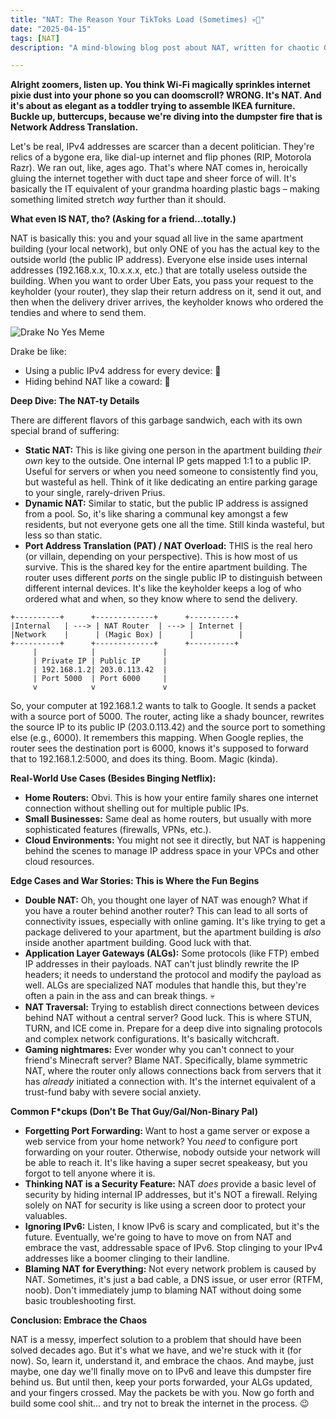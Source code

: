 ```yaml
---
title: "NAT: The Reason Your TikToks Load (Sometimes) 💀🙏"
date: "2025-04-15"
tags: [NAT]
description: "A mind-blowing blog post about NAT, written for chaotic Gen Z engineers."

---
```


**Alright zoomers, listen up. You think Wi-Fi magically sprinkles internet pixie dust into your phone so you can doomscroll? WRONG. It's NAT. And it's about as elegant as a toddler trying to assemble IKEA furniture. Buckle up, buttercups, because we're diving into the dumpster fire that is Network Address Translation.**

Let's be real, IPv4 addresses are scarcer than a decent politician. They're relics of a bygone era, like dial-up internet and flip phones (RIP, Motorola Razr). We ran out, like, ages ago. That's where NAT comes in, heroically gluing the internet together with duct tape and sheer force of will. It's basically the IT equivalent of your grandma hoarding plastic bags – making something limited stretch *way* further than it should.

**What even IS NAT, tho? (Asking for a friend...totally.)**

NAT is basically this: you and your squad all live in the same apartment building (your local network), but only ONE of you has the actual key to the outside world (the public IP address). Everyone else inside uses internal addresses (192.168.x.x, 10.x.x.x, etc.) that are totally useless outside the building. When you want to order Uber Eats, you pass your request to the keyholder (your router), they slap their return address on it, send it out, and then when the delivery driver arrives, the keyholder knows who ordered the tendies and where to send them.

![Drake No Yes Meme](https://i.imgflip.com/30b1gx.jpg)

Drake be like:

*   Using a public IPv4 address for every device: 🙅
*   Hiding behind NAT like a coward: 🙌

**Deep Dive: The NAT-ty Details**

There are different flavors of this garbage sandwich, each with its own special brand of suffering:

*   **Static NAT:** This is like giving one person in the apartment building *their own* key to the outside. One internal IP gets mapped 1:1 to a public IP. Useful for servers or when you need someone to consistently find you, but wasteful as hell. Think of it like dedicating an entire parking garage to your single, rarely-driven Prius.
*   **Dynamic NAT:** Similar to static, but the public IP address is assigned from a pool. So, it's like sharing a communal key amongst a few residents, but not everyone gets one all the time. Still kinda wasteful, but less so than static.
*   **Port Address Translation (PAT) / NAT Overload:** THIS is the real hero (or villain, depending on your perspective). This is how most of us survive. This is the shared key for the entire apartment building. The router uses different *ports* on the single public IP to distinguish between different internal devices. It's like the keyholder keeps a log of who ordered what and when, so they know where to send the delivery.

```ascii
+----------+      +-------------+      +----------+
|Internal   | ---> | NAT Router  | ---> | Internet |
|Network    |      | (Magic Box) |      |          |
+----------+      +-------------+      +----------+
     |            |               |
     | Private IP | Public IP     |
     | 192.168.1.2| 203.0.113.42  |
     | Port 5000  | Port 6000     |
     v            v               v
```

So, your computer at 192.168.1.2 wants to talk to Google. It sends a packet with a source port of 5000. The router, acting like a shady bouncer, rewrites the source IP to its public IP (203.0.113.42) and the source port to something else (e.g., 6000). It remembers this mapping. When Google replies, the router sees the destination port is 6000, knows it's supposed to forward that to 192.168.1.2:5000, and does its thing. Boom. Magic (kinda).

**Real-World Use Cases (Besides Binging Netflix):**

*   **Home Routers:** Obvi. This is how your entire family shares one internet connection without shelling out for multiple public IPs.
*   **Small Businesses:** Same deal as home routers, but usually with more sophisticated features (firewalls, VPNs, etc.).
*   **Cloud Environments:** You might not see it directly, but NAT is happening behind the scenes to manage IP address space in your VPCs and other cloud resources.

**Edge Cases and War Stories: This is Where the Fun Begins**

*   **Double NAT:** Oh, you thought one layer of NAT was enough? What if you have a router behind another router? This can lead to all sorts of connectivity issues, especially with online gaming. It's like trying to get a package delivered to your apartment, but the apartment building is *also* inside another apartment building. Good luck with that.
*   **Application Layer Gateways (ALGs):** Some protocols (like FTP) embed IP addresses in their payloads. NAT can't just blindly rewrite the IP headers; it needs to understand the protocol and modify the payload as well. ALGs are specialized NAT modules that handle this, but they're often a pain in the ass and can break things. 💀
*   **NAT Traversal:** Trying to establish direct connections between devices behind NAT without a central server? Good luck. This is where STUN, TURN, and ICE come in. Prepare for a deep dive into signaling protocols and complex network configurations. It's basically witchcraft.
*   **Gaming nightmares:** Ever wonder why you can't connect to your friend's Minecraft server? Blame NAT. Specifically, blame symmetric NAT, where the router only allows connections back from servers that it has *already* initiated a connection with. It's the internet equivalent of a trust-fund baby with severe social anxiety.

**Common F\*ckups (Don't Be That Guy/Gal/Non-Binary Pal)**

*   **Forgetting Port Forwarding:** Want to host a game server or expose a web service from your home network? You *need* to configure port forwarding on your router. Otherwise, nobody outside your network will be able to reach it. It's like having a super secret speakeasy, but you forgot to tell anyone where it is.
*   **Thinking NAT is a Security Feature:** NAT *does* provide a basic level of security by hiding internal IP addresses, but it's NOT a firewall. Relying solely on NAT for security is like using a screen door to protect your valuables.
*   **Ignoring IPv6:** Listen, I know IPv6 is scary and complicated, but it's the future. Eventually, we're going to have to move on from NAT and embrace the vast, addressable space of IPv6. Stop clinging to your IPv4 addresses like a boomer clinging to their landline.
*   **Blaming NAT for Everything:** Not every network problem is caused by NAT. Sometimes, it's just a bad cable, a DNS issue, or user error (RTFM, noob). Don't immediately jump to blaming NAT without doing some basic troubleshooting first.

**Conclusion: Embrace the Chaos**

NAT is a messy, imperfect solution to a problem that should have been solved decades ago. But it's what we have, and we're stuck with it (for now). So, learn it, understand it, and embrace the chaos. And maybe, just maybe, one day we'll finally move on to IPv6 and leave this dumpster fire behind us. But until then, keep your ports forwarded, your ALGs updated, and your fingers crossed. May the packets be with you. Now go forth and build some cool shit... and try not to break the internet in the process. 😉
